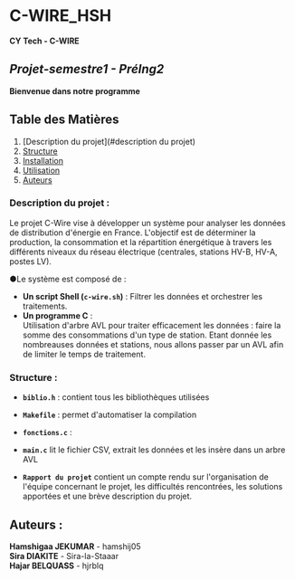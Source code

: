 # C-WIRE_HSH

**************CY Tech - C-WIRE**************

## ***Projet-semestre1 - PréIng2***
**Bienvenue dans notre programme**

## Table des Matières
1. [Description du projet](#description du projet)
2. [Structure](#structure)
3. [Installation](#installation)
4. [Utilisation](#utilisation)
5. [Auteurs](#auteurs)

### **Description du projet :**
Le projet C-Wire vise à développer un système pour analyser les données de distribution d'énergie en France. L'objectif est de déterminer la production, la consommation et la répartition énergétique à travers les différents niveaux du réseau électrique (centrales, stations HV-B, HV-A, postes LV).

●Le système est composé de :
- **Un script Shell (`c-wire.sh`)** :
  Filtrer les données et orchestrer les traitements.  
-  **Un programme C** :  
 Utilisation d'arbre AVL pour traiter efficacement les données : faire la somme des consommations d'un type de station. Etant donnée les nombreauses données et stations, nous allons passer par un AVL afin de limiter le temps de traitement.  

### **Structure :**
  - **`biblio.h`** : contient tous les bibliothèques utilisées  
  - **`Makefile`** : permet d'automatiser la compilation  
  - **`fonctions.c`** :  
  - **`main.c`** lit le fichier CSV, extrait les données et les insère dans un arbre AVL  

  - **`Rapport du projet`** contient un compte rendu sur l'organisation de l'équipe concernant le projet, les difficultés rencontrées, les solutions apportées et une brève description du projet.  



## **Auteurs :**   
**Hamshigaa JEKUMAR** - hamshij05  
**Sira DIAKITE** - Sira-la-Staaar  
**Hajar BELQUASS** - hjrblq  
